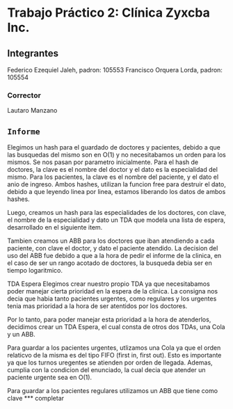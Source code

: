 # Trabajo Práctico 2: Clínica Zyxcba Inc.

## Integrantes
Federico Ezequiel Jaleh, padron: 105553
Francisco Orquera Lorda, padron: 105554

### Corrector
Lautaro Manzano


## `Informe`
Elegimos un hash para el guardado de doctores y pacientes, debido a que las busquedas del mismo son en O(1) y no necesitabamos un orden para los mismos. Se nos pasan por parametro inicialmente. Para el hash de doctores, la clave es el nombre del doctor y el dato es la especialidad del mismo. Para los pacientes, la clave es el nombre del paciente, y el dato el anio de ingreso.
Ambos hashes, utilizan la funcion free para destruir el dato, debido a que leyendo linea por linea, estamos liberando los datos de ambos hashes.

Luego, creamos un hash para las especialidades de los doctores, con clave, el nombre de la especialidad y dato un TDA que modela una lista de espera, desarrollado en el siguiente item.

Tambien creamos un ABB para los doctores que iban atendiendo a cada paciente, con clave el doctor, y dato el paciente atendido. La decision del uso del ABB fue debido a que a la hora de pedir el informe de la clinica, en el caso de ser un rango acotado de doctores, la busqueda debia ser en tiempo logaritmico. 

TDA Espera
Elegimos crear nuestro propio TDA ya que necesitabamos poder manejar cierta prioridad en la espera de la clinica. La consigna nos decia que habia tanto pacientes urgentes, como regulares y los urgentes tenia mas prioridad a la hora de ser atentidos por los doctores. 

Por lo tanto, para poder manejar esta prioridad a la hora de atenderlos, decidimos crear un TDA Espera, el cual consta de otros dos TDAs, una Cola y un ABB.

Para guardar a los pacientes urgentes, utlizamos una Cola ya que el orden relaticvo de la misma es del tipo FIFO (first in, first out). Esto es importante ya que los turnos uregentes se atienden por orden de llegada. Ademas, cumplia con la condicion del enunciado, la cual decia que atender un paciente urgente sea en O(1).

Para guardar a los pacientes regulares utilizamos un ABB que tiene como clave *** completar